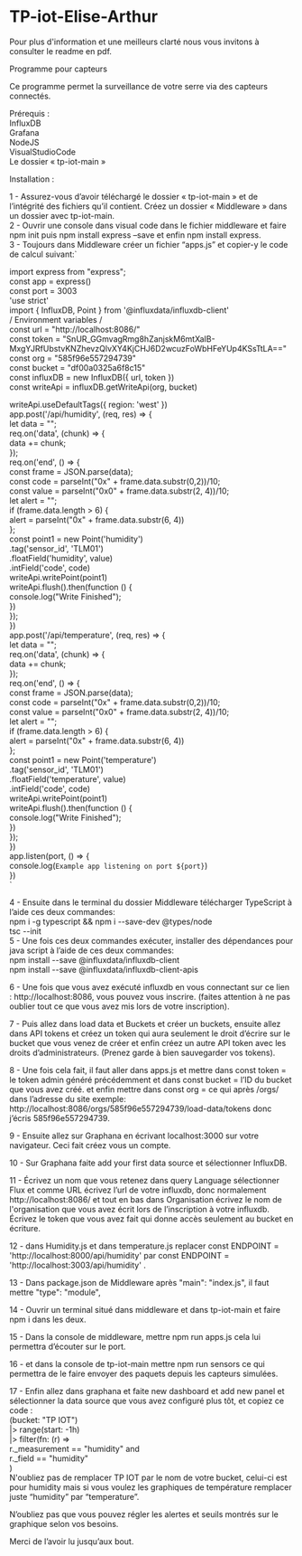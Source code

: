 # TP-iot-Elise-Arthur  

Pour plus d'information et une meilleurs clarté nous vous invitons à consulter le readme en pdf.  

Programme pour capteurs  


Ce programme permet la surveillance de votre serre via des capteurs connectés.  

Prérequis :  
InfluxDB   
Grafana  
NodeJS   
VisualStudioCode   
Le dossier « tp-iot-main »  

Installation :  

1 - Assurez-vous d’avoir téléchargé le dossier « tp-iot-main » et de l’intégrité des fichiers qu’il contient. Créez un dossier « Middleware »  dans un dossier avec tp-iot-main.  
2 - Ouvrir une console dans visual code dans le fichier middleware et faire npm init puis npm install express –save et enfin npm install express.  
3 - Toujours dans Middleware créer un fichier “apps.js” et copier-y le code de calcul suivant:`

import express from "express";  
const app = express()  
const port = 3003  
'use strict'  
  import { InfluxDB, Point } from '@influxdata/influxdb-client'  
  / Environment variables /  
  const url = "http://localhost:8086/"  
  const token = "SnUR_GGmvagRmg8hZanjskM6mtXaIB-MxgYJRfUbstvKNZhevzQlvXY4KjCHJ6D2wcuzFoWbHFeYUp4KSsTtLA=="  
  const org = "585f96e557294739"  
  const bucket = "df00a0325a6f8c15"  
  const influxDB = new InfluxDB({ url, token })  
  const writeApi = influxDB.getWriteApi(org, bucket)  
  
  writeApi.useDefaultTags({ region: 'west' })  
app.post('/api/humidity', (req, res) => {  
    let data = "";  
    req.on('data', (chunk) => {  
        data += chunk;  
      });  
      req.on('end', () => {  
          const frame = JSON.parse(data);  
          const code = parseInt("0x" + frame.data.substr(0,2))/10;  
          const value = parseInt("0x0" + frame.data.substr(2, 4))/10;  
          let alert = "";  
          if (frame.data.length > 6) {  
              alert = parseInt("0x" + frame.data.substr(6, 4))  
          };  
          const point1 = new Point('humidity')  
            .tag('sensor_id', 'TLM01')  
            .floatField('humidity', value)  
            .intField('code', code)  
            writeApi.writePoint(point1)  
            writeApi.flush().then(function () {  
                console.log("Write Finished");  
              })  
      });  
})  
app.post('/api/temperature', (req, res) => {  
    let data = "";  
    req.on('data', (chunk) => {  
        data += chunk;  
      });   
      req.on('end', () => {  
          const frame = JSON.parse(data);  
          const code = parseInt("0x" + frame.data.substr(0,2))/10;  
          const value = parseInt("0x0" + frame.data.substr(2, 4))/10;  
          let alert = "";  
          if (frame.data.length > 6) {  
              alert = parseInt("0x" + frame.data.substr(6, 4))  
          };   
          const point1 = new Point('temperature')  
            .tag('sensor_id', 'TLM01')  
            .floatField('temperature', value)  
            .intField('code', code)  
            writeApi.writePoint(point1)  
            writeApi.flush().then(function () {  
                console.log("Write Finished");  
              })  
      });  
  })  
app.listen(port, () => {  
  console.log(`Example app listening on port ${port}`)  
})  
`  
  
4 - Ensuite dans le terminal du dossier Middleware télécharger TypeScript à l’aide ces deux commandes:  
npm i -g typescript && npm i --save-dev @types/node   
tsc --init  
5 - Une fois ces deux commandes exécuter, installer des dépendances pour java script à l’aide de ces deux commandes:  
npm install --save @influxdata/influxdb-client  
npm install --save @influxdata/influxdb-client-apis  
  
6 - Une fois que vous avez exécuté influxdb en vous connectant sur ce lien : http://localhost:8086, vous pouvez vous inscrire. (faites attention à ne pas oublier tout ce que vous avez mis lors de votre inscription).  
  
7 - Puis allez dans load data et Buckets et créer un buckets, ensuite allez dans API tokens et créez un token qui aura seulement le droit d’écrire sur le bucket que vous venez de créer et enfin créez un autre API token avec les droits d’administrateurs. (Prenez garde à bien sauvegarder vos tokens).  
  
8 - Une fois cela fait, il faut aller dans apps.js et mettre dans const token = le token admin généré précédemment et dans const bucket = l’ID du bucket que vous avez créé. et enfin mettre dans const org = ce qui après /orgs/ dans l’adresse du site exemple: http://localhost:8086/orgs/585f96e557294739/load-data/tokens donc j’écris 585f96e557294739.  

9 - Ensuite allez sur Graphana en écrivant localhost:3000 sur votre navigateur. Ceci fait créez vous un compte.  
 
10 - Sur Graphana faite add your first data source et sélectionner InfluxDB.   

11 - Écrivez un nom que vous retenez dans query Language sélectionner Flux et comme URL écrivez l’url de votre influxdb, donc normalement http://localhost:8086/ et tout en bas dans Organisation écrivez le nom de l'organisation que vous avez écrit lors de l’inscription à votre influxdb. Écrivez le token que vous avez fait qui donne accès seulement au bucket en écriture.  
  
12 - dans Humidity.js et dans temperature.js replacer 
const ENDPOINT = 'http://localhost:8000/api/humidity' par const ENDPOINT = 'http://localhost:3003/api/humidity' .  
    
13 - Dans package.json de Middleware après  "main": "index.js", il faut mettre "type": "module",    
  
14 - Ouvrir un terminal situé dans middleware et dans tp-iot-main et faire npm i dans les deux.  
  
15 - Dans la console de middleware, mettre npm run apps.js cela lui permettra d’écouter sur le port.  
  
16 - et dans la console de tp-iot-main mettre npm run sensors ce qui permettra de le faire envoyer des paquets depuis les capteurs simulées.  
  
17 - Enfin allez dans graphana et faite new dashboard et add new panel et sélectionner la data source que vous avez configuré plus tôt, et copiez ce code :  
(bucket: "TP IOT")  
  |> range(start: -1h)  
  |> filter(fn: (r) =>  
    r._measurement == "humidity" and  
    r._field == "humidity"  
  )   
 N'oubliez pas de remplacer TP IOT par le nom de votre bucket, celui-ci est pour humidity mais si vous voulez les graphiques de température remplacer juste “humidity” par “temperature”.  
  
  
N’oubliez pas que vous pouvez régler les alertes et seuils montrés sur le graphique selon vos besoins.  
  
Merci de l’avoir lu jusqu’aux bout.  
  
